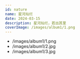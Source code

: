```yaml
---
id: nature
name: 星河灿烂
date: 2024-03-15
description: 星河灿烂，若出其里
coverImage: /images/album1/1.png
---
```


- /images/album1/1.png
- /images/album1/2.jpg
- /images/album1/3.jpg